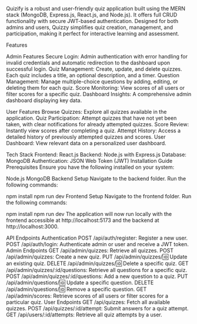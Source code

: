Quizify is a robust and user-friendly quiz application built using the MERN stack (MongoDB, Express.js, React.js, and Node.js). 
It offers full CRUD functionality with secure JWT-based authentication. Designed for both admins and users, Quizzy simplifies quiz creation, 
management, and participation, making it perfect for interactive learning and assessment.

Features

Admin Features
Secure Login: Admin authentication with error handling for invalid credentials and automatic redirection to the dashboard upon successful login.
Quiz Management: Create, update, and delete quizzes. Each quiz includes a title, an optional description, and a timer.
Question Management: Manage multiple-choice questions by adding, editing, or deleting them for each quiz.
Score Monitoring: View scores of all users or filter scores for a specific quiz.
Dashboard Insights: A comprehensive admin dashboard displaying key data.

User Features
Browse Quizzes: Explore all quizzes available in the application.
Quiz Participation: Attempt quizzes that have not yet been taken, with clear notifications for already attempted quizzes.
Score Review: Instantly view scores after completing a quiz.
Attempt History: Access a detailed history of previously attempted quizzes and scores.
User Dashboard: View relevant data on a personalized user dashboard.

Tech Stack
Frontend: React.js
Backend: Node.js with Express.js
Database: MongoDB
Authentication: JSON Web Token (JWT)
Installation Guide
Prerequisites
Ensure you have the following installed on your system:

Node.js
MongoDB
Backend Setup
Navigate to the backend folder.
Run the following commands:

npm install
npm run dev
Frontend Setup
Navigate to the frontend folder.
Run the following commands:

npm install
npm run dev
The application will now run locally with the frontend accessible at http://localhost:5173 and the backend at http://localhost:3000.

API Endpoints
Authentication
POST /api/auth/register: Register a new user.
POST /api/auth/login: Authenticate admin or user and receive a JWT token.
Admin Endpoints
GET /api/admin/quizzes: Retrieve all quizzes.
POST /api/admin/quizzes: Create a new quiz.
PUT /api/admin/quizzes/:id: Update an existing quiz.
DELETE /api/admin/quizzes/:id: Delete a specific quiz.
GET /api/admin/quizzes/:id/questions: Retrieve all questions for a specific quiz.
POST /api/admin/quizzes/:id/questions: Add a new question to a quiz.
PUT /api/admin/questions/:id: Update a specific question.
DELETE /api/admin/questions/:id: Remove a specific question.
GET /api/admin/scores: Retrieve scores of all users or filter scores for a particular quiz.
User Endpoints
GET /api/quizzes: Fetch all available quizzes.
POST /api/quizzes/:id/attempt: Submit answers for a quiz attempt.
GET /api/users/:id/attempts: Retrieve all quiz attempts by a user.
